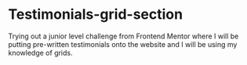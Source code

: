 # Testimonials-grid-section
Trying out a junior level challenge from Frontend Mentor where I will be putting pre-written testimonials onto the website and I will be using my knowledge of grids.
